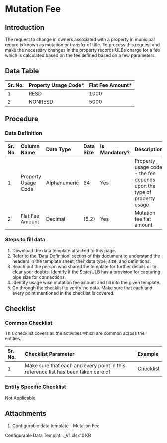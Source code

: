 # Mutation Fee

## Introduction <a id="Introduction"></a>

The request to change in owners associated with a property in municipal record is known as mutation or transfer of title. To process this request and make the necessary changes in the property records ULBs charge for a fee which is calculated based on the fee defined based on a few parameters.

## Data Table <a id="Data-Table"></a>

| Sr. No. | Property Usage Code\* | Flat Fee Amount\* |
| :--- | :--- | :--- |
| 1 | RESD | 1000 |
| 2 | NONRESD | 5000 |

## Procedure <a id="Procedure"></a>

### Data Definition <a id="Data-Definition"></a>

| **Sr. No.** | **Column Name** | **Data Type** | **Data Size** | **Is Mandatory?** | **Description** |
| :--- | :--- | :--- | :--- | :--- | :--- |
| 1 | Property Usage Code | Alphanumeric | 64 | Yes | Property usage code - the fee depends upon the type of property usage |
| 2 | Flat Fee Amount | Decimal | \(5,2\) | Yes | Mutation fee flat amount |

### Steps to fill data <a id="Steps-to-fill-data"></a>

1. Download the data template attached to this page.
2. Refer to the ‘Data Definition’ section of this document to understand the headers in the template sheet, their data type, size, and definitions.
3. Reach out the person who shared the template for further details or to clear your doubts. Identify if the State/ULB has a provision for capturing pipe size for connections.
4. Identify usage wise mutation fee amount and fill into the given template.
5. Go through the checklist to verify the data. Make sure that each and every point mentioned in the checklist is covered.

## Checklist <a id="Checklist"></a>

### Common Checklist <a id="Common-Checklist"></a>

This checklist covers all the activities which are common across the entities.

| Sr. No. | Checklist Parameter | Example |
| :--- | :--- | :--- |
| 1 | Make sure that each and every point in this reference list has been taken care of | [Checklist](https://digit-discuss.atlassian.net/wiki/spaces/DO/pages/502203140/Checklist) |

### Entity Specific Checklist <a id="Entity-Specific-Checklist"></a>

Not Applicable

## Attachments <a id="Attachments"></a>

1. Configurable data template - Mutation Fee

Configurable Data Templat...\_V1.xlsx10 KB

